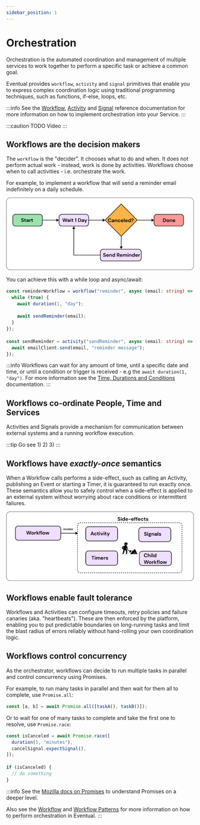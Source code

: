 ```yaml
---
sidebar_position: 1
---
```


# Orchestration

Orchestration is the automated coordination and management of multiple services to work together to perform a specific task or achieve a common goal.

Eventual provides `workflow`, `activity` and `signal` primitives that enable you to express complex coordination logic using traditional programming techniques, such as functions, if-else, loops, etc.

:::info
See the [Workflow](../reference/orchestration/workflow.md), [Activity](../reference/orchestration/activity.md) and [Signal](../reference/orchestration//signal.md) reference documentation for more information on how to implement orchestration into your Service.
:::

:::caution TODO
Video
:::

## Workflows are the decision makers

The `workflow` is the "decider". It chooses what to do and when. It does not perform actual work - instead, work is done by activities. Workflows choose when to call activities - i.e. orchestrate the work.

For example, to implement a workflow that will send a reminder email indefinitely on a daily schedule.

![](./making-decision.png)

You can achieve this with a while loop and async/await:

```ts
const reminderWorkflow = workflow("reminder", async (email: string) => {
  while (true) {
    await duration(1, "day");

    await sendReminder(email);
  }
});

const sendReminder = activity("sendReminder", async (email: string) => {
  await emailClient.send(email, "reminder message");
});
```

:::info
Workflows can wait for any amount of time, until a specific date and time, or until a condition or trigger is received - e.g the `await duration(1, "day")`. For more information see the [Time, Durations and Conditions](../reference/orchestration/workflow.md#time-durations-and-conditions) documentation.
:::

## Workflows co-ordinate People, Time and Services

Activities and Signals provide a mechanism for communication between external systems and a running workflow execution.

:::tip
Go see 1) 2) 3)
:::

## Workflows have _exactly-once_ semantics

When a Workflow calls performs a side-effect, such as calling an Activity, publishing an Event or starting a Timer, it is guaranteed to run exactly once. These semantics allow you to safely control when a side-effect is applied to an external system without worrying about race conditions or intermittent failures.

![](./side-effects.png)

## Workflows enable fault tolerance

Workflows and Activities can configure timeouts, retry policies and failure canaries (aka. "heartbeats"). These are then enforced by the platform, enabling you to put predictable boundaries on long-running tasks and limit the blast radius of errors reliably without hand-rolling your own coordination logic.

## Workflows control concurrency

As the orchestrator, workflows can decide to run multiple tasks in parallel and control concurrency using Promises.

For example, to run many tasks in parallel and then wait for them all to complete, use `Promise.all`:

```ts
const [a, b] = await Promise.all([taskA(), taskB()]);
```

Or to wait for one of many tasks to complete and take the first one to resolve, use `Promise.race`:

```ts
const isCanceled = await Promise.race([
  duration(5, "minutes"),
  cancelSignal.expectSignal(),
]);

if (isCanceled) {
  // do something
}
```

:::info
See the [Mozilla docs on Promises](https://developer.mozilla.org/en-US/docs/Web/JavaScript/Reference/Global_Objects/Promise) to understand Promises on a deeper level.

Also see the [Workflow](../reference/orchestration/workflow.md) and [Workflow Patterns](../reference/orchestration/patterns.md) for more information on how to perform orchestration in Eventual.
:::
